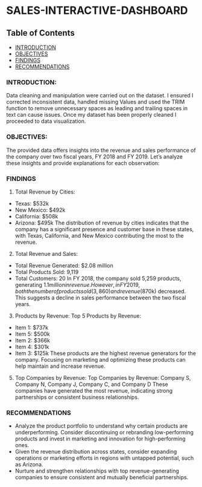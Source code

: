# SALES-INTERACTIVE-DASHBOARD

## Table of Contents
- [INTRODUCTION](#INTRODUCTION)
- [OBJECTIVES](#OBJECTIVES)
- [FINDINGS](#FINDINGS)
- [RECOMMENDATIONS](#RECOMMENDATIONS)

### INTRODUCTION:
Data cleaning and manipulation were carried out on the dataset. I ensured I corrected inconsistent data, handled missing Values and used the TRIM function to remove unnecessary spaces as leading and trailing spaces in text can cause issues. Once my dataset has been properly cleaned I proceeded to data visualization.

### OBJECTIVES:
The provided data offers insights into the revenue and sales performance of the company over two fiscal years, FY 2018 and FY 2019. Let’s analyze these insights and provide explanations for each observation:

### FINDINGS
1. Total Revenue by Cities:
- Texas: $532k
- New Mexico: $492k
- California: $508k
- Arizona: $495k
The distribution of revenue by cities indicates that the company has a significant presence and customer base in these states, with Texas, California, and New Mexico contributing the most to the revenue.

2. Total Revenue and Sales:
- Total Revenue Generated: $2.08 million
- Total Products Sold: 9,119
- Total Customers: 20
In FY 2018, the company sold 5,259 products, generating $1.1 million in revenue. However, in FY 2019, both the number of products sold (3,860) and revenue ($870k) decreased. This suggests a decline in sales performance between the two fiscal years.

3. Products by Revenue:
Top 5 Products by Revenue:
- Item 1: $737k
- Item 5: $500k
- Item 2: $366k
- Item 4: $301k
- Item 3: $125k
These products are the highest revenue generators for the company. Focusing on marketing and optimizing these products can help maintain and increase revenue.

5. Top Companies by Revenue:
Top Companies by Revenue: Company S, Company N, Company J, Company C, and Company D
These companies have generated the most revenue, indicating strong partnerships or consistent business relationships.

### RECOMMENDATIONS

- Analyze the product portfolio to understand why certain products are underperforming. Consider discontinuing or rebranding low-performing products and invest in marketing and innovation for high-performing ones.
- Given the revenue distribution across states, consider expanding operations or marketing efforts in regions with untapped potential, such as Arizona.
- Nurture and strengthen relationships with top revenue-generating companies to ensure consistent and mutually beneficial partnerships.




